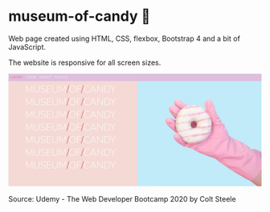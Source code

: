 # museum-of-candy 🧁

Web page created using HTML, CSS, flexbox, Bootstrap 4 and a bit of JavaScript.

The website is responsive for all screen sizes.

![Alt text](/Museum%20Of%20Candy.jpg "Museum Of Candy")

Source: Udemy - The Web Developer Bootcamp 2020 by Colt Steele
